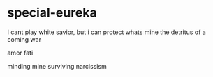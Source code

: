 # special-eureka
I cant play white savior, but i can protect whats mine
the detritus of a coming war


amor fati


minding mine 
surviving narcissism 



